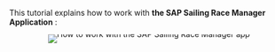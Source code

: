 This tutorial explains how to work with **the SAP Sailing Race Manager Application** :

<div style="text-align: center; line-height: 0;">
  <a href="https://vimeo.com/488484868" target="_blank">
    <img src="https://i.vimeocdn.com/video/1010878230-c2c61789493de4080b910dbb08521af8ff8f7036aa66c9b1eabe51690a68e5a0-d?f=webp&region=us" alt="How to work with the SAP Sailing Race Manager app" style="display: inline-block;">
  </a>
  <div style="line-height: normal; margin-top: -18em; margin-bottom: 16em">
    <a href="https://vimeo.com/488484868" target="_blank" style="
      display: inline-block;
      vertical-align: middle;
      background-color: #007BFF;
      color: white;
      padding: 10px 20px;
      border-radius: 4px;
      text-decoration: none;
      font-weight: bold;
    ">Watch the Video</a>
  </div>
